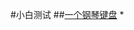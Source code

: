 #小白测试
##[一个钢琴键盘](https://github.com/Eskilly/Eskilly.github.io/tree/main/pianoputer)
*[](./favicon.ico)
